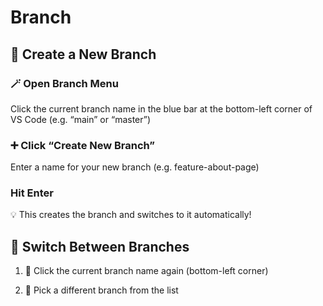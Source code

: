 # Branch

## 🌿 Create a New Branch

### 🪄 Open Branch Menu

Click the current branch name in the blue bar at the bottom-left corner of VS Code
(e.g. “main” or “master”)

### ➕ Click “Create New Branch”

Enter a name for your new branch (e.g. feature-about-page)

### Hit Enter

💡 This creates the branch and switches to it automatically!

## 🔄 Switch Between Branches

1. 🔽 Click the current branch name again (bottom-left corner)

1. 🧭 Pick a different branch from the list
